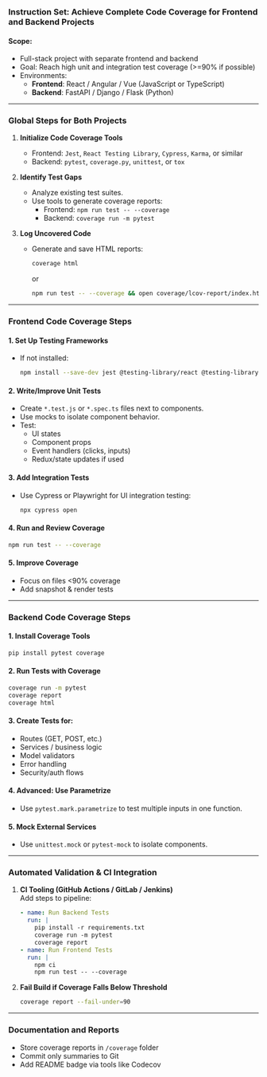 ### **Instruction Set: Achieve Complete Code Coverage for Frontend and Backend Projects**

#### **Scope**:
- Full-stack project with separate frontend and backend
- Goal: Reach high unit and integration test coverage (>=90% if possible)
- Environments:
  - **Frontend**: React / Angular / Vue (JavaScript or TypeScript)
  - **Backend**: FastAPI / Django / Flask (Python)

---

### **Global Steps for Both Projects**

1. **Initialize Code Coverage Tools**
   - Frontend: `Jest`, `React Testing Library`, `Cypress`, `Karma`, or similar
   - Backend: `pytest`, `coverage.py`, `unittest`, or `tox`

2. **Identify Test Gaps**
   - Analyze existing test suites.
   - Use tools to generate coverage reports:
     - Frontend: `npm run test -- --coverage`
     - Backend: `coverage run -m pytest`

3. **Log Uncovered Code**
   - Generate and save HTML reports:
     ```bash
     coverage html
     ```
     or
     ```bash
     npm run test -- --coverage && open coverage/lcov-report/index.html
     ```

---

### **Frontend Code Coverage Steps**

#### 1. **Set Up Testing Frameworks**
- If not installed:
  ```bash
  npm install --save-dev jest @testing-library/react @testing-library/jest-dom
  ```

#### 2. **Write/Improve Unit Tests**
- Create `*.test.js` or `*.spec.ts` files next to components.
- Use mocks to isolate component behavior.
- Test:
  - UI states
  - Component props
  - Event handlers (clicks, inputs)
  - Redux/state updates if used

#### 3. **Add Integration Tests**
- Use Cypress or Playwright for UI integration testing:
  ```bash
  npx cypress open
  ```

#### 4. **Run and Review Coverage**
  ```bash
  npm run test -- --coverage
  ```

#### 5. **Improve Coverage**
- Focus on files <90% coverage
- Add snapshot & render tests

---

### **Backend Code Coverage Steps**

#### 1. **Install Coverage Tools**
  ```bash
  pip install pytest coverage
  ```

#### 2. **Run Tests with Coverage**
  ```bash
  coverage run -m pytest
  coverage report
  coverage html
  ```

#### 3. **Create Tests for:**
- Routes (GET, POST, etc.)
- Services / business logic
- Model validators
- Error handling
- Security/auth flows

#### 4. **Advanced: Use Parametrize**
- Use `pytest.mark.parametrize` to test multiple inputs in one function.

#### 5. **Mock External Services**
- Use `unittest.mock` or `pytest-mock` to isolate components.

---

### **Automated Validation & CI Integration**

1. **CI Tooling (GitHub Actions / GitLab / Jenkins)**  
   Add steps to pipeline:
   ```yaml
   - name: Run Backend Tests
     run: |
       pip install -r requirements.txt
       coverage run -m pytest
       coverage report
   - name: Run Frontend Tests
     run: |
       npm ci
       npm run test -- --coverage
   ```

2. **Fail Build if Coverage Falls Below Threshold**
   ```bash
   coverage report --fail-under=90
   ```

---

### **Documentation and Reports**
- Store coverage reports in `/coverage` folder
- Commit only summaries to Git
- Add README badge via tools like Codecov


